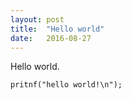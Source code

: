 ```yaml
---
layout: post
title:  "Hello world"
date:   2016-08-27
---
```

<p class="intro"><span class="dropcap">H</span>ello world.


```
pritnf("hello world!\n");
```
